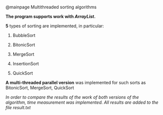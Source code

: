 @mainpage Multithreaded sorting algorithms

 <b>The program supports work with <em>ArrayList</em>. </b>
 
 <b>5</b> types of sorting are implemented, in particular:

 1) BubbleSort

 2) BitonicSort

 3) MergeSort

 4) InsertionSort

 5) QuickSort

 <b>A multi-threaded parallel version</b> was implemented for such sorts as BitonicSort, MergeSort, QuickSort  

 *In order to compare the results of the work of both versions of the algorithm, time measurement was implemented. All results are added to the file result.txt*

 